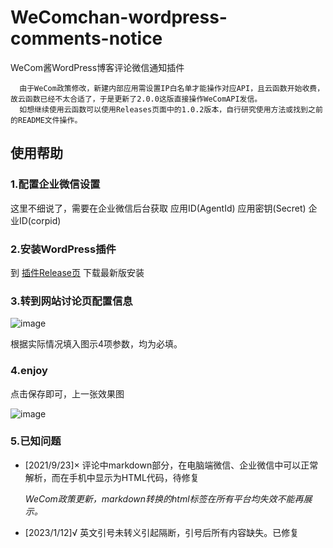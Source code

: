 # WeComchan-wordpress-comments-notice

WeCom酱WordPress博客评论微信通知插件

```
  由于WeCom政策修改，新建内部应用需设置IP白名单才能操作对应API，且云函数开始收费，故云函数已经不太合适了，于是更新了2.0.0这版直接操作WeComAPI发信。
  如想继续使用云函数可以使用Releases页面中的1.0.2版本，自行研究使用方法或找到之前的README文件操作。
```

## 使用帮助

### 1.配置企业微信设置

这里不细说了，需要在企业微信后台获取 应用ID(AgentId) 应用密钥(Secret) 企业ID(corpid)

### 2.安装WordPress插件

到 [插件Release页](https://github.com/DefiedParty/WeComchan-wordpress-comments-notice/releases) 下载最新版安装

### 3.转到网站讨论页配置信息

![image](https://user-images.githubusercontent.com/44311872/211920889-ff2ce267-1723-4b60-b407-2329e92a237d.png)

根据实际情况填入图示4项参数，均为必填。

### 4.enjoy

点击保存即可，上一张效果图

![image](https://user-images.githubusercontent.com/44311872/135795597-4c485cae-f96b-4fd2-9b5f-663d3963e5ff.png)

### 5.已知问题
- [2021/9/23]× 评论中markdown部分，在电脑端微信、企业微信中可以正常解析，而在手机中显示为HTML代码，待修复

  *WeCom政策更新，markdown转换的html标签在所有平台均失效不能再展示。*
  
- [2023/1/12]√ 英文引号未转义引起隔断，引号后所有内容缺失。已修复
